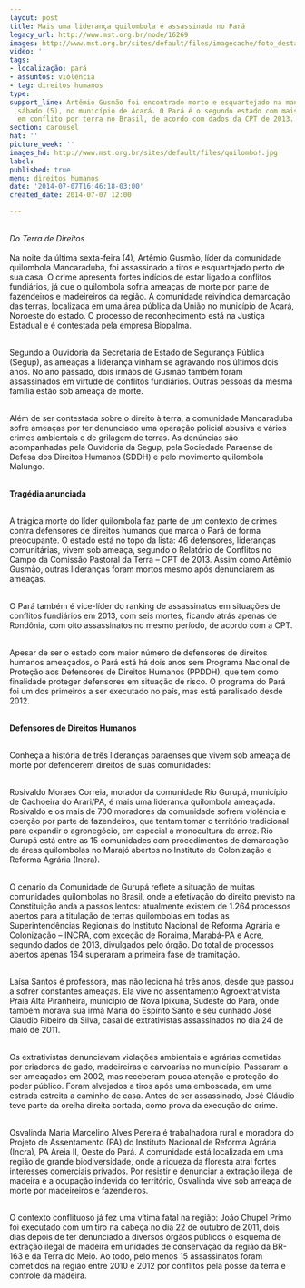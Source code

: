 ```yaml
---
layout: post
title: Mais uma liderança quilombola é assassinada no Pará
legacy_url: http://www.mst.org.br/node/16269
images: http://www.mst.org.br/sites/default/files/imagecache/foto_destaque/quilombo!.jpg
video: ''
tags:
- localização: pará
- assuntos: violência
- tag: direitos humanos
type: 
support_line: Artêmio Gusmão foi encontrado morto e esquartejado na manhã do último
  sábado (5), no município de Acará. O Pará é o segundo estado com mais assassinatos
  em conflito por terra no Brasil, de acordo com dados da CPT de 2013.
section: carousel
hat: ''
picture_week: ''
images_hd: http://www.mst.org.br/sites/default/files/quilombo!.jpg
label: 
published: true
menu: direitos humanos
date: '2014-07-07T16:46:18-03:00'
created_date: 2014-07-07 12:00

---
```

<p><em><br>Do Terra de Direitos</em><br><br>Na noite da última sexta-feira (4), Artêmio Gusmão, líder da comunidade quilombola Mancaraduba, foi assassinado a tiros e esquartejado perto de sua casa. O crime apresenta fortes indícios de estar ligado a conflitos fundiários, já que o quilombola sofria ameaças de morte por parte de fazendeiros e madeireiros da região. A comunidade reivindica demarcação das terras, localizada em uma área pública da União no município de Acará, Noroeste do estado. O processo de reconhecimento está na Justiça Estadual e é contestada pela empresa Biopalma.</p><p><br>Segundo a Ouvidoria da Secretaria de Estado de Segurança Pública (Segup), as ameaças à liderança vinham se agravando nos últimos dois anos. No ano passado, dois irmãos de Gusmão também foram assassinados em virtude de conflitos fundiários. Outras pessoas da mesma família estão sob ameaça de morte.</p><p><br>Além de ser contestada sobre o direito à terra, a comunidade Mancaraduba sofre ameaças por ter denunciado uma operação policial abusiva e vários crimes ambientais e de grilagem de terras. As denúncias são acompanhadas pela Ouvidoria da Segup, pela Sociedade Paraense de Defesa dos Direitos Humanos (SDDH) e pelo movimento quilombola Malungo.</p><p><br><strong>Tragédia anunciada</strong></p><p><br>A trágica morte do líder quilombola faz parte de um contexto de crimes contra defensores de direitos humanos que marca o Pará de forma preocupante. O estado está no topo da lista: 46 defensores, lideranças comunitárias, vivem sob ameaça, segundo o Relatório de Conflitos no Campo da Comissão Pastoral da Terra – CPT de 2013. Assim como Artêmio Gusmão, outras lideranças foram mortos mesmo após denunciarem as ameaças.</p><p><br>O Pará também é vice-líder do ranking de assassinatos em situações de conflitos fundiários em 2013, com seis mortes, ficando atrás apenas de Rondônia, com oito assassinatos no mesmo período, de acordo com a CPT.</p><p><br>Apesar de ser o estado com maior número de defensores de direitos humanos ameaçados, o Pará está há dois anos sem Programa Nacional de Proteção aos Defensores de Direitos Humanos (PPDDH), que tem como finalidade proteger defensores em situação de risco. O programa do Pará foi um dos primeiros a ser executado no país, mas está paralisado desde 2012.</p><p><br><strong>Defensores de Direitos Humanos</strong></p><p><br>Conheça a história de três lideranças paraenses que vivem sob ameaça de morte por defenderem direitos de suas comunidades:</p><p><br>Rosivaldo Moraes Correia, morador da comunidade Rio Gurupá, município de Cachoeira do Arari/PA, é mais uma liderança quilombola ameaçada. Rosivaldo e os mais de 700 moradores da comunidade sofrem violência e coerção por parte de fazendeiros, que tentam tomar o território tradicional para expandir o agronegócio, em especial a monocultura de arroz. Rio Gurupá está entre as 15 comunidades com procedimentos de demarcação de áreas quilombolas no Marajó abertos no Instituto de Colonização e Reforma Agrária (Incra).</p><p><br>O cenário da Comunidade de Gurupá reflete a situação de muitas comunidades quilombolas no Brasil, onde a efetivação do direito previsto na Constituição anda a passos lentos: atualmente existem de 1.264 processos abertos para a titulação de terras quilombolas em todas as Superintendências Regionais do Instituto Nacional de Reforma Agrária e Colonização – INCRA, com exceção de Roraima, Marabá-PA e Acre, segundo dados de 2013, divulgados pelo órgão. Do total de processos abertos apenas 164 superaram a primeira fase de tramitação.</p><p><br>Laísa Santos é professora, mas não leciona há três anos, desde que passou a sofrer constantes ameaças. Ela vive no assentamento Agroextrativista Praia Alta Piranheira, município de Nova Ipixuna, Sudeste do Pará, onde também morava sua irmã Maria do Espírito Santo e seu cunhado José Claudio Ribeiro da Silva, casal de extrativistas assassinados no dia 24 de maio de 2011.</p><p><br>Os extrativistas denunciavam violações ambientais e agrárias cometidas por criadores de gado, madeireiras e carvoarias no município. Passaram a ser ameaçados em 2002, mas receberam pouca atenção e proteção do poder público. Foram alvejados a tiros após uma emboscada, em uma estrada estreita a caminho de casa. Antes de ser assassinado, José Cláudio teve parte da orelha direita cortada, como prova da execução do crime.</p><p><br>Osvalinda Maria Marcelino Alves Pereira é trabalhadora rural e moradora do Projeto de Assentamento (PA) do Instituto Nacional de Reforma Agrária (Incra), PA Areia II, Oeste do Pará. A comunidade está localizada em uma região de grande biodiversidade, onde a riqueza da floresta atrai fortes interesses comerciais privados. Por resistir e denunciar a extração ilegal de madeira e a ocupação indevida do território, Osvalinda vive sob ameaça de morte por madeireiros e fazendeiros.</p><p><br>O contexto conflituoso já fez uma vítima fatal na região: João Chupel Primo foi executado com um tiro na cabeça no dia 22 de outubro de 2011, dois dias depois de ter denunciado a diversos órgãos públicos o esquema de extração ilegal de madeira em unidades de conservação da região da BR-163 e da Terra do Meio. Ao todo, pelo menos 15 assassinatos foram cometidos na região entre 2010 e 2012 por conflitos pela posse da terra e controle da madeira.</p><p>&nbsp;</p>
